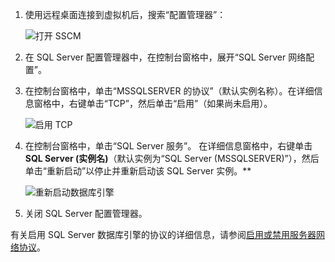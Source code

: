 1. 使用远程桌面连接到虚拟机后，搜索“配置管理器”：

    ![打开 SSCM](./media/virtual-machines-sql-server-connection-tcp-protocol/sql-server-configuration-manager.png)

1. 在 SQL Server 配置管理器中，在控制台窗格中，展开“SQL Server 网络配置”。

1. 在控制台窗格中，单击“MSSQLSERVER 的协议”（默认实例名称）。在详细信息窗格中，右键单击“TCP”，然后单击“启用”（如果尚未启用）。

    ![启用 TCP](./media/virtual-machines-sql-server-connection-tcp-protocol/enable-tcp.png)

1. 在控制台窗格中，单击“SQL Server 服务”。 在详细信息窗格中，右键单击 **SQL Server (实例名)**（默认实例为“SQL Server (MSSQLSERVER)”），然后单击“重新启动”以停止并重新启动该 SQL Server 实例。**

    ![重新启动数据库引擎](./media/virtual-machines-sql-server-connection-tcp-protocol/restart-sql-server.png)

1. 关闭 SQL Server 配置管理器。

有关启用 SQL Server 数据库引擎的协议的详细信息，请参阅[启用或禁用服务器网络协议](http://msdn.microsoft.com/library/ms191294.aspx)。
